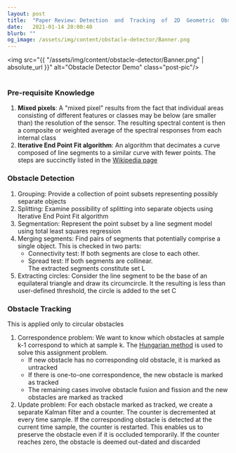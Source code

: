 ```yaml
---
layout: post
title:  "Paper Review: Detection  and  Tracking  of  2D  Geometric  Obstacles  from  LRF  Data"
date:   2021-01-14 20:00:40
blurb: ""
og_image: /assets/img/content/obstacle-detector/Banner.png
---
```


<img src="{{ "/assets/img/content/obstacle-detector/Banner.png" | absolute_url }}" alt="Obstacle Detector Demo" class="post-pic"/>
<br />
<br />


### Pre-requisite Knowledge
1. **Mixed pixels**: A "mixed pixel" results from the fact that individual areas consisting of different features or classes may be below (are smaller than) the resolution of the sensor. The resulting spectral content is then a composite or weighted average of the spectral responses from each internal class
2. **Iterative End Point Fit algorithm**: An algorithm that decimates a curve composed of line segments to a similar curve with fewer points. The steps are succinctly listed in the [Wikipedia page](https://en.wikipedia.org/wiki/Ramer%E2%80%93Douglas%E2%80%93Peucker_algorithm#Algorithm)

### Obstacle Detection
1. Grouping: Provide a collection of point subsets representing possibly separate objects
2. Splitting: Examine possibility of splitting into separate objects using Iterative End Point Fit algorithm
3. Segmentation: Represent the point subset by a line segment model using total least squares regression
4. Merging segments: Find pairs of segments that potentially comprise a single object. This is checked in two parts:
    - Connectivity test: If both segments are close to each other.
    - Spread test: If both segments are collinear.  
The extracted segments constitute set L
5. Extracting circles: Consider the line segment to be the base of an equilateral triangle and draw its circumcircle. It the resulting is less than user-defined threshold, the circle is added to the set C

### Obstacle Tracking
This is applied only to circular obstacles  
1. Correspondence problem: We want to know which obstacles at sample k-1 correspond to which at sample k. The [Hungarian method](https://www.geeksforgeeks.org/hungarian-algorithm-assignment-problem-set-1-introduction/) is used to solve this assignment problem.
    - If new obstacle has no corresponding old obstacle, it is marked as untracked
    - If there is one-to-one correspondence, the new obstacle is marked as tracked
    - The remaining cases involve obstacle fusion and fission and the new obstacles are marked as tracked
2. Update problem: For each obstacle marked as tracked, we create a separate Kalman filter and a counter. The counter is decremented at every time sample. If the corresponding obstacle is detected at the current time sample, the counter is restarted. This enables us to preserve the obstacle even if it is occluded temporarily. If the counter reaches zero, the obstacle is deemed out-dated and discarded